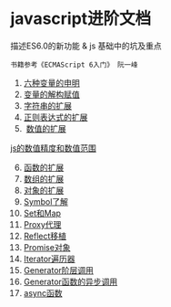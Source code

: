 # javascript进阶文档

描述ES6.0的新功能 & js 基础中的坑及重点

    书籍参考《ECMAScript 6入门》 阮一峰

1.  [六种变量的申明](docs/1.六种变量的申明.md)
2.  [变量的解构赋值](docs/2.变量的解构赋值.md)
3.  [字符串的扩展](docs/3.字符串的扩展.md)
4.  [正则表达式的扩展](docs/4.正则表达式的扩展.md)
5.  [数值的扩展](docs/5.数值的扩展.md)

[js的数值精度和数值范围](docs/5.1.js的数值精度和数值范围.md)

6.  [函数的扩展](docs/6.函数的扩展.md)
7.  [数组的扩展](docs/7.数组的扩展.md)
8.  [对象的扩展](docs/8.对象的扩展.md)
9.   [Symbol了解](docs/9.Symbol了解.md)
10.   [Set和Map](docs/10.Set和Map.md)
11.   [Proxy代理](docs/11.Proxy代理.md)
12.   [Reflect移植](docs/12.Reflect移植.md)
13.   [Promise对象](docs/13.Promise对象.md)
14.   [Iterator遍历器](docs/14.Iterator遍历器.md)
15.   [Generator阶层调用](docs/15.Generator阶层调用.md)
16.   [Generator函数的异步调用](docs/16.Generator函数的异步调用.md)
17.   [async函数](docs/17.async函数.md)